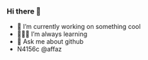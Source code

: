 ### Hi there 👋

- 🔭 I’m currently working on something cool
- 🧑🏻‍💻 I’m always learning 
- 💬 Ask me about github
- N4156c @affaz


<!--
**efqz11/efqz11** is a ✨ _special_ ✨ repository because its `README.md` (this file) appears on your GitHub profile.

Here are some ideas to get you started:
- 🔭 I’m currently working on something cool
- 🌱 I’m currently learning 
- 👯 I’m looking to collaborate on ...
- 🤔 I’m looking for help with ...
- 💬 Ask me about ...
- 📫 How to reach me: @
- 😄 Pronouns: ...
- ⚡ Fun fact: ...
-->
